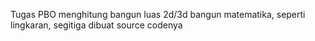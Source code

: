 Tugas PBO 
menghitung bangun luas 2d/3d  bangun matematika, seperti lingkaran, segitiga dibuat source codenya
